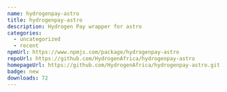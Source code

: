 ```yaml
---
name: hydrogenpay-astro
title: hydrogenpay-astro
description: Hydrogen Pay wrapper for astro
categories:
  - uncategorized
  - recent
npmUrl: https://www.npmjs.com/package/hydrogenpay-astro
repoUrl: https://github.com/HydrogenAfrica/hydrogenpay-astro
homepageUrl: https://github.com/HydrogenAfrica/hydrogenpay-astro.git
badge: new
downloads: 72
---
```


